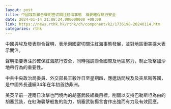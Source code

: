```yaml
---
layout: post
title: 中國埃及聯合聲明密切關注紅海事態　稱要確保航行安全
date: 2024-01-14 21:08:24.000000000 +08:00
link: https://news.rthk.hk/rthk/ch/component/k2/1736198-20240114.htm
categories: rthk
---
```


中國與埃及發表聯合聲明，表示兩國密切關注紅海事態發展，並對地區衝突擴大表示關注。

聲明指要專注於確保紅海航行安全，同時強調聯合國際及地區努力，制止攻擊加沙地帶行為的重要性。

中共中央政治局委員、外交部長王毅昨日至星期四，應邀訪問埃及及突尼斯等國，是中國外長連續34年在年初首訪非洲。

美英早前一連兩日攻擊也門境內的胡塞武裝組織目標，削弱以支持巴勒斯坦為由的胡塞武裝，在紅海襲擊船隻的能力，胡塞武裝揚言會作出強而有力及有效回應。
